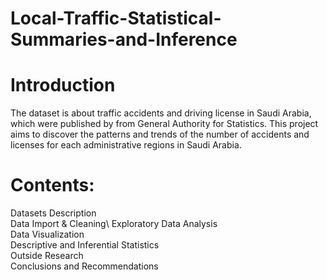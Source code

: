 # Local-Traffic-Statistical-Summaries-and-Inference

# Introduction
The dataset is about traffic accidents and driving license in Saudi Arabia, which were published by from General Authority for Statistics. This project aims to discover the patterns and trends of the number of accidents and licenses for each administrative regions in Saudi Arabia.

# Contents:
Datasets Description\
Data Import & Cleaning\ 
Exploratory Data Analysis\
Data Visualization\
Descriptive and Inferential Statistics\
Outside Research\
Conclusions and Recommendations
